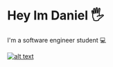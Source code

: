 
# Hey Im Daniel 🖐️

 I'm a software engineer student 💻

 
<a href="https://www.instagram.com/d_salazrd/">![alt text](https://img.shields.io/badge/-Instagram-833AB4?style=plastic&logo=Instagram)</a>


<!--
**Dsniels/Dsniels** is a ✨ _special_ ✨ repository because its `README.md` (this file) appears on your GitHub profile.

Here are some ideas to get you started:

- 🔭 I’m currently working on ...
- 🌱 I’m currently learning ...
- 👯 I’m looking to collaborate on ...
- 🤔 I’m looking for help with ...
- 💬 Ask me about ...
- 📫 How to reach me: ...
- 😄 Pronouns: ...
- ⚡ Fun fact: ...
-->
